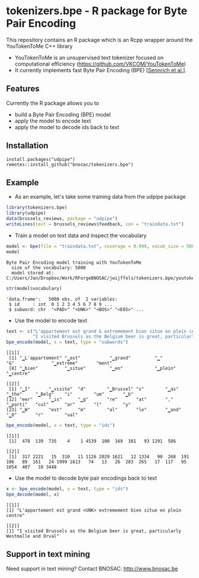 # tokenizers.bpe - R package for Byte Pair Encoding

This repository contains an R package which is an Rcpp wrapper around the YouTokenToMe C++ library

- YouTokenToMe is an unsupervised text tokenizer focused on computational efficiency (https://github.com/VKCOM/YouTokenToMe)
- It currently implements fast Byte Pair Encoding (BPE) [[Sennrich et al.](https://www.aclweb.org/anthology/P16-1162)].



## Features

Currently the R package allows you to 

- build a Byte Pair Encoding (BPE) model
- apply the model to encode text
- apply the model to decode ids back to text

## Installation

```
install.packages("udpipe")
remotes::install_github("bnosac/tokenizers.bpe")
```

## Example

- As an example, let's take some training data from the udpipe package


```r
library(tokenizers.bpe)
library(udpipe)
data(brussels_reviews, package = "udpipe")
writeLines(text = brussels_reviews$feedback, con = "traindata.txt")
```

- Train a model on text data and inspect the vocabulary


```r
model <- bpe(file = "traindata.txt", coverage = 0.999, vocab_size = 5000)
model
```

```
Byte Pair Encoding model training with YouTokenToMe
  size of the vocabulary: 5000
  model stored at: C:/Users/Jan/Dropbox/Work/RForgeBNOSAC/jwijffels/tokenizers.bpe/youtokentome.bpe
```

```r
str(model$vocabulary)
```

```
'data.frame':	5000 obs. of  2 variables:
 $ id     : int  0 1 2 3 4 5 6 7 8 9 ...
 $ subword: chr  "<PAD>" "<UNK>" "<BOS>" "<EOS>" ...
```

- Use the model to encode text


```r
text <- c("L'appartement est grand & extremement bien situe en plein centre",
          "I visited Brussels as the Belgium beer is great, particularly Westmalle and Orval")
bpe_encode(model, x = text, type = "subwords")
```

```
[[1]]
 [1] "▁L'appartement" "▁est"           "▁grand"         "▁"              "&"              "▁extreme"       "ment"          
 [8] "▁bien"          "▁situe"         "▁en"            "▁plein"         "▁centre"       

[[2]]
 [1] "▁I"       "▁visite"  "d"        "▁Brussel" "s"        "▁as"      "▁the"     "▁Belg"    "i"        "um"       "▁b"      
[12] "eer"      "▁is"      "▁g"       "re"       "at"       ","        "▁parti"   "cul"      "ar"       "l"        "y"       
[23] "▁W"       "est"      "m"        "al"       "le"       "▁and"     "▁O"       "r"        "val"  
```

```r
bpe_encode(model, x = text, type = "ids")
```

```
[[1]]
 [1]  478  139  735    4    1 4539  100  169  381   93 1291  586

[[2]]
 [1]  317 2221   15  310   11 1126 2029 1621   12 1334   90  268  191  106   89  161   24 1999 1613   74   13   26  283  265   17  117   95 1054  407   10 3448
```

- Use the model to decode byte pair encodings back to text


```r
x <- bpe_encode(model, x = text, type = "ids")
bpe_decode(model, x)
```

```
[[1]]
[1] "L'appartement est grand <UNK> extremement bien situe en plein centre"

[[2]]
[1] "I visited Brussels as the Belgium beer is great, particularly Westmalle and Orval"
```

## Support in text mining

Need support in text mining?
Contact BNOSAC: http://www.bnosac.be

